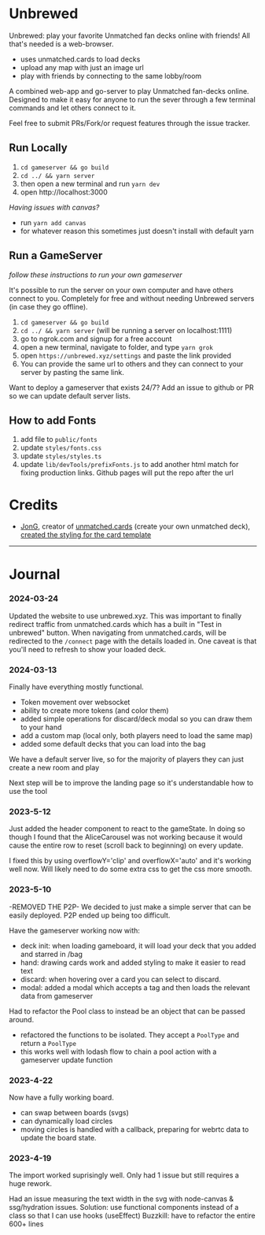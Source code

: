 # Unbrewed 
Unbrewed: play your favorite Unmatched fan decks online with friends! All that's needed is a web-browser.
- uses unmatched.cards to load decks
- upload any map with just an image url
- play with friends by connecting to the same lobby/room

A combined web-app and go-server to play Unmatched fan-decks online. Designed to make it easy for anyone to run the sever through a few terminal commands and let others connect to it.

Feel free to submit PRs/Fork/or request features through the issue tracker.

## Run Locally

1. `cd gameserver && go build`
1. `cd ../ && yarn server`
1. then open a new terminal and run `yarn dev`
1. open http://localhost:3000

_Having issues with canvas?_

- run `yarn add canvas`
- for whatever reason this sometimes just doesn't install with default yarn

## Run a GameServer

_follow these instructions to run your own gameserver_

It's possible to run the server on your own computer and have others connect to you. Completely for free and without needing Unbrewed servers (in case they go offline).

1. `cd gameserver && go build`
1. `cd ../ && yarn server` (will be running a server on localhost:1111)
1. go to ngrok.com and signup for a free account
1. open a new terminal, navigate to folder, and type `yarn grok`
1. open `https://unbrewed.xyz/settings` and paste the link provided
1. You can provide the same url to others and they can connect to your server by pasting the same link.

Want to deploy a gameserver that exists 24/7? Add an issue to github or PR so we can update default server lists.

## How to add Fonts

1. add file to `public/fonts`
1. update `styles/fonts.css`
1. update `styles/styles.ts`
1. update `lib/devTools/prefixFonts.js` to add another html match for fixing production links. Github pages will put the repo after the url

# Credits

- [JonG](https://github.com/JonathanGuberman), creator of [ unmatched.cards](https://unmatched.cards/) (create your own unmatched deck), [created the styling for the card template](https://github.com/JonathanGuberman/unmatched_maker/blob/a7e96b69559461bfac7d3203d8d3899d4af36398/src/components/UnmatchedCard.vue)

---

# Journal

### 2024-03-24
Updated the website to use unbrewed.xyz. This was important to finally redirect traffic from unmatched.cards which has a built in "Test in unbrewed" button.
When navigating from unmatched.cards, will be redirected to the `/connect` page with the details loaded in. One caveat is that you'll need to refresh to show your loaded deck.

### 2024-03-13

Finally have everything mostly functional. 
- Token movement over websocket
- ability to create more tokens (and color them)
- added simple operations for discard/deck modal so you can draw them to your hand
- add a custom map (local only, both players need to load the same map)
- added some default decks that you can load into the bag

We have a default server live, so for the majority of players they can just create a new room and play

Next step will be to improve the landing page so it's understandable how to use the tool

### 2023-5-12

Just added the header component to react to the gameState. In doing so though I found that the AliceCarousel was not working
because it would cause the entire row to reset (scroll back to beginning) on every update.

I fixed this by using overflowY='clip' and overflowX='auto' and it's working well now. Will likely need to do some extra css to get the css more smooth.

### 2023-5-10

-REMOVED THE P2P-
We decided to just make a simple server that can be easily deployed. P2P ended up being too difficult.

Have the gameserver working now with:

- deck init: when loading gameboard, it will load your deck that you added and starred in /bag
- hand: drawing cards work and added styling to make it easier to read text
- discard: when hovering over a card you can select to discard.
- modal: added a modal which accepts a tag and then loads the relevant data from gameserver

Had to refactor the Pool class to instead be an object that can be passed around.

- refactored the functions to be isolated. They accept a `PoolType` and return a `PoolType`
- this works well with lodash flow to chain a pool action with a gameserver update function

### 2023-4-22

Now have a fully working board.

- can swap between boards (svgs)
- can dynamically load circles
- moving circles is handled with a callback, preparing for webrtc data to update the board state.

### 2023-4-19

The import worked suprisingly well. Only had 1 issue but still requires a huge rework.

Had an issue measuring the text width in the svg with node-canvas & ssg/hydration issues.
Solution: use functional components instead of a class so that I can use hooks (useEffect)
Buzzkill: have to refactor the entire 600+ lines
